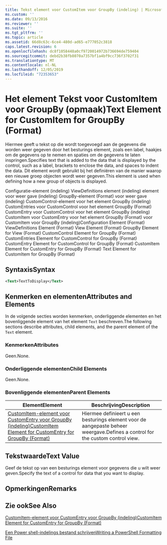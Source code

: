 ```yaml
---
title: Tekst element voor CustomItem voor GroupBy (indeling) | Microsoft Docs
ms.custom: ''
ms.date: 09/13/2016
ms.reviewer: ''
ms.suite: ''
ms.tgt_pltfrm: ''
ms.topic: article
ms.assetid: 66d8c63c-6ce4-480d-ad65-e777052c3818
caps.latest.revision: 6
ms.openlocfilehash: dc8f1058448a0cf9720014972b736694de759404
ms.sourcegitcommit: debd2b38fb8070a7357bf1a4bf9cc736f3702f31
ms.translationtype: MT
ms.contentlocale: nl-NL
ms.lasthandoff: 12/05/2019
ms.locfileid: "72353653"
---
```

# <a name="text-element-for-customitem-for-groupby-format"></a><span data-ttu-id="5ed35-102">Het element Tekst voor CustomItem voor GroupBy (opmaak)</span><span class="sxs-lookup"><span data-stu-id="5ed35-102">Text Element for CustomItem for GroupBy (Format)</span></span>

<span data-ttu-id="5ed35-103">Hiermee geeft u tekst op die wordt toegevoegd aan de gegevens die worden weer gegeven door het besturings element, zoals een label, haakjes om de gegevens op te nemen en spaties om de gegevens te laten inspringen.</span><span class="sxs-lookup"><span data-stu-id="5ed35-103">Specifies text that is added to the data that is displayed by the control, such as a label, brackets to enclose the data, and spaces to indent the data.</span></span> <span data-ttu-id="5ed35-104">Dit element wordt gebruikt bij het definiëren van de manier waarop een nieuwe groep objecten wordt weer gegeven.</span><span class="sxs-lookup"><span data-stu-id="5ed35-104">This element is used when defining how a new group of objects is displayed.</span></span>

<span data-ttu-id="5ed35-105">Configuratie-element (indeling) ViewDefinitions element (indeling) element voor weer gave (indeling) GroupBy-element (Format) voor weer gave (indeling) CustomControl-element voor het element GroupBy (indeling) CustomEntries voor CustomControl voor het element GroupBy (Format) CustomEntry voor CustomControl voor het element GroupBy (indeling) CustomItem voor CustomEntry voor het element GroupBy (Format) voor CustomItem voor GroupBy (indeling)</span><span class="sxs-lookup"><span data-stu-id="5ed35-105">Configuration Element (Format) ViewDefinitions Element (Format) View Element (Format) GroupBy Element for View (Format) CustomControl Element for GroupBy (Format) CustomEntries Element for CustomControl for GroupBy (Format) CustomEntry Element for CustomControl for GroupBy (Format) CustomItem Element for CustomEntry for GroupBy (Format) Text Element for CustomItem for GroupBy (Format)</span></span>

## <a name="syntax"></a><span data-ttu-id="5ed35-106">Syntaxis</span><span class="sxs-lookup"><span data-stu-id="5ed35-106">Syntax</span></span>

```xml
<Text>TextToDisplay</Text>
```

## <a name="attributes-and-elements"></a><span data-ttu-id="5ed35-107">Kenmerken en elementen</span><span class="sxs-lookup"><span data-stu-id="5ed35-107">Attributes and Elements</span></span>

<span data-ttu-id="5ed35-108">In de volgende secties worden kenmerken, onderliggende elementen en het bovenliggende element van het element `Text` beschreven.</span><span class="sxs-lookup"><span data-stu-id="5ed35-108">The following sections describe attributes, child elements, and the parent element of the `Text` element.</span></span>

### <a name="attributes"></a><span data-ttu-id="5ed35-109">Kenmerken</span><span class="sxs-lookup"><span data-stu-id="5ed35-109">Attributes</span></span>

<span data-ttu-id="5ed35-110">Geen.</span><span class="sxs-lookup"><span data-stu-id="5ed35-110">None.</span></span>

### <a name="child-elements"></a><span data-ttu-id="5ed35-111">Onderliggende elementen</span><span class="sxs-lookup"><span data-stu-id="5ed35-111">Child Elements</span></span>

<span data-ttu-id="5ed35-112">Geen.</span><span class="sxs-lookup"><span data-stu-id="5ed35-112">None.</span></span>

### <a name="parent-elements"></a><span data-ttu-id="5ed35-113">Bovenliggende elementen</span><span class="sxs-lookup"><span data-stu-id="5ed35-113">Parent Elements</span></span>

|<span data-ttu-id="5ed35-114">Element</span><span class="sxs-lookup"><span data-stu-id="5ed35-114">Element</span></span>|<span data-ttu-id="5ed35-115">Beschrijving</span><span class="sxs-lookup"><span data-stu-id="5ed35-115">Description</span></span>|
|-------------|-----------------|
|[<span data-ttu-id="5ed35-116">CustomItem-element voor CustomEntry voor GroupBy (indeling)</span><span class="sxs-lookup"><span data-stu-id="5ed35-116">CustomItem Element for CustomEntry for GroupBy (Format)</span></span>](./customitem-element-for-customentry-for-groupby-format.md)|<span data-ttu-id="5ed35-117">Hiermee definieert u een besturings element voor de aangepaste beheer weergave.</span><span class="sxs-lookup"><span data-stu-id="5ed35-117">Defines a control for the custom control view.</span></span>|

## <a name="text-value"></a><span data-ttu-id="5ed35-118">Tekstwaarde</span><span class="sxs-lookup"><span data-stu-id="5ed35-118">Text Value</span></span>

<span data-ttu-id="5ed35-119">Geef de tekst op van een besturings element voor gegevens die u wilt weer geven.</span><span class="sxs-lookup"><span data-stu-id="5ed35-119">Specify the text of a control for data that you want to display.</span></span>

## <a name="remarks"></a><span data-ttu-id="5ed35-120">Opmerkingen</span><span class="sxs-lookup"><span data-stu-id="5ed35-120">Remarks</span></span>

## <a name="see-also"></a><span data-ttu-id="5ed35-121">Zie ook</span><span class="sxs-lookup"><span data-stu-id="5ed35-121">See Also</span></span>

[<span data-ttu-id="5ed35-122">CustomItem-element voor CustomEntry voor GroupBy (indeling)</span><span class="sxs-lookup"><span data-stu-id="5ed35-122">CustomItem Element for CustomEntry for GroupBy (Format)</span></span>](./customitem-element-for-customentry-for-groupby-format.md)

[<span data-ttu-id="5ed35-123">Een Power shell-indelings bestand schrijven</span><span class="sxs-lookup"><span data-stu-id="5ed35-123">Writing a PowerShell Formatting File</span></span>](./writing-a-powershell-formatting-file.md)
